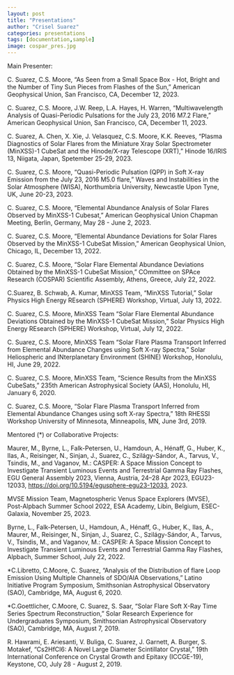 ```yaml
---
layout: post
title: "Presentations"
author: "Crisel Suarez"
categories: presentations
tags: [documentation,sample]
image: cospar_pres.jpg
---
```

Main Presenter: 

C. Suarez, C.S. Moore, “As Seen from a Small Space Box - Hot, Bright and the Number of Tiny Sun Pieces from Flashes of the Sun,” American Geophysical Union, San Francisco, CA, December 12, 2023.

C. Suarez, C.S. Moore, J.W. Reep, L.A. Hayes, H. Warren, “Multiwavelength Analysis of Quasi-Periodic Pulsations for the July 23, 2016 M7.2 Flare,” American Geophysical Union, San Francisco, CA, December 11, 2023.

C. Suarez, A. Chen, X. Xie, J. Velasquez, C.S. Moore, K.K. Reeves, “Plasma Diagnostics of Solar Flares from the Miniature Xray Solar Spectrometer (MinXSS)-1 CubeSat and the Hinode/X-ray Telescope (XRT),” Hinode 16/IRIS 13, Niigata, Japan, Spetember 25-29, 2023.

C. Suarez, C.S. Moore, “Quasi-Periodic Pulsation (QPP) in Soft X-ray Emission from the July 23, 2016 M5.0 flare,” Waves and Instabilities in the Solar Atmosphere (WISA), Northumbria University, Newcastle Upon Tyne, UK, June 20-23, 2023.

C. Suarez, C.S. Moore, “Elemental Abundance Analysis of Solar Flares Observed by MinXSS-1 Cubesat,” American Geophysical Union Chapman Meeting, Berlin, Germany, May 28 - June 2, 2023.

C. Suarez, C.S. Moore, “Elemental Abundance Deviations for Solar Flares Observed by the MinXSS-1 CubeSat Mission,” American Geophysical Union, Chicago, IL, December 13, 2022. 

C. Suarez, C.S. Moore, “Solar Flare Elemental Abundance Deviations Obtained by the MinXSS-1 CubeSat Mission,” COmmittee on SPAce Research (COSPAR) Scientific Assembly, Athens, Greece, July 22, 2022. 

C.Suarez, B. Schwab, A. Kumar, MinXSS Team, “MinXSS Tutorial,” Solar Physics High Energy REsearch (SPHERE) Workshop, Virtual, July 13, 2022.

C. Suarez, C.S. Moore, MinXSS Team “Solar Flare Elemental Abundance Deviations Obtained by the MinXSS-1 CubeSat Mission,” Solar Physics High Energy REsearch (SPHERE) Workshop, Virtual, July 12, 2022.

C. Suarez, C.S. Moore, MinXSS Team “Solar Flare Plasma Transport Inferred from Elemental Abundance Changes using Soft X-ray Spectra,” Solar Heliospheric and INterplanetary Environment (SHINE) Workshop, Honolulu, HI, June 29, 2022.

C. Suarez, C.S. Moore, MinXSS Team, “Science Results from the MinXSS CubeSats,” 235th American Astrophysical Society (AAS), Honolulu, HI, January 6, 2020.

C. Suarez, C.S. Moore, “Solar Flare Plasma Transport Inferred from Elemental Abundance Changes using soft X-ray Spectra,” 18th RHESSI Workshop University of Minnesota, Minneapolis, MN, June 3rd, 2019.


Mentored (*) or Collaborative Projects:

Maurer, M., Byrne, L., Falk-Petersen, U., Hamdoun, A., Hénaff, G., Huber, K., Ilas, A., Reisinger, N., Sinjan, J., Suarez, C., Szilágy-Sándor, A., Tarvus, V., Tsindis, M., and Vaganov, M.: CASPER: A Space Mission Concept to Investigate Transient Luminous Events and Terrestrial Gamma Ray Flashes, EGU General Assembly 2023, Vienna, Austria, 24–28 Apr 2023, EGU23-12033, https://doi.org/10.5194/egusphere-egu23-12033, 2023.

MVSE Mission Team, Magnetospheric Venus Space Explorers (MVSE), Post-Alpbach Summer School 2022, ESA Academy, Libin, Belgium, ESEC-Galaxia, November 25, 2023.

Byrne, L., Falk-Petersen, U., Hamdoun, A., Hénaff, G., Huber, K., Ilas, A., Maurer, M., Reisinger, N., Sinjan, J., Suarez, C., Szilágy-Sándor, A., Tarvus, V., Tsindis, M., and Vaganov, M.: CASPER: A Space Mission Concept to Investigate Transient Luminous Events and Terrestrial Gamma Ray Flashes, Alpbach, Summer School, July 22, 2022.

*C.Libretto, C.Moore, C. Suarez, “Analysis of the Distribution of flare Loop Emission Using Multiple Channels of SDO/AIA Observations,”  Latino Initiative Program Symposium, Smithsonian Astrophysical Observatory (SAO), Cambridge, MA, August 6, 2020.

*C.Goettlicher, C.Moore, C. Suarez, S. Saar, “Solar Flare Soft X-Ray Time Series Spectrum Reconstruction,”  Solar Research Experience for Undergraduates Symposium, Smithsonian Astrophysical Observatory (SAO), Cambridge, MA, August 7, 2019.

R. Hawrami, E. Ariesanti, V. Buliga, C. Suarez, J. Garnett, A. Burger, S. Motakef, “Cs2HfCl6: A Novel Large Diameter Scintillator Crystal,” 19th International Conference on Crystal Growth and Epitaxy (ICCGE-19), Keystone, CO, July 28 - August 2, 2019. 


